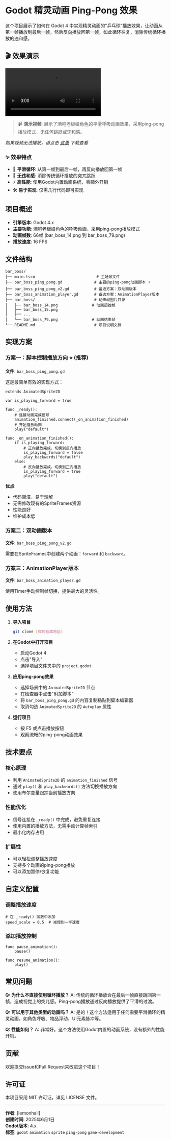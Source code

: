 # Godot 精灵动画 Ping-Pong 效果

这个项目展示了如何在 Godot 4 中实现精灵动画的"乒乓球"播放效果，让动画从第一帧播放到最后一帧，然后反向播放回第一帧，如此循环往复，消除传统循环播放的违和感。

## 🎬 效果演示

![Ping-Pong动画演示](bar_boss_screen_live.mp4)

> 📹 **演示视频**: 展示了酒吧老板娘角色的平滑呼吸动画效果，采用ping-pong播放模式，无任何跳跃或违和感。

*如果视频无法播放，请点击 [这里](bar_boss_screen_live.mp4) 下载查看*

### ✨ 效果特点
- 🔄 **平滑循环**: 从第一帧到最后一帧，再反向播放回第一帧
- 🎯 **无违和感**: 消除传统循环播放的突兀跳跃
- ⚡ **高性能**: 使用Godot内置动画系统，零额外开销
- 🛠️ **易于实现**: 仅需几行代码即可实现

## 项目概述

- **引擎版本**: Godot 4.x
- **主要功能**: 酒吧老板娘角色的呼吸动画，采用ping-pong播放模式
- **动画帧数**: 66帧 (bar_boss_14.png 到 bar_boss_79.png)
- **播放速度**: 16 FPS

## 文件结构

```
bar_boss/
├── main.tscn                           # 主场景文件
├── bar_boss_ping_pong.gd              # 主要的ping-pong动画脚本 ⭐
├── bar_boss_ping_pong_v2.gd           # 备选方案：双动画版本
├── bar_boss_animation_player.gd       # 备选方案：AnimationPlayer版本
├── bar_boss/                          # 动画帧图片目录
│   ├── bar_boss_14.png               # 动画起始帧
│   ├── bar_boss_15.png
│   ├── ...
│   └── bar_boss_79.png               # 动画结束帧
└── README.md                          # 项目说明文档
```

## 实现方案

### 方案一：脚本控制播放方向 ⭐ (推荐)

**文件**: `bar_boss_ping_pong.gd`

这是最简单有效的实现方式：

```gdscript
extends AnimatedSprite2D

var is_playing_forward = true

func _ready():
    # 连接动画完成信号
    animation_finished.connect(_on_animation_finished)
    # 开始播放动画
    play("default")

func _on_animation_finished():
    if is_playing_forward:
        # 正向播放完成，切换到反向播放
        is_playing_forward = false
        play_backwards("default")
    else:
        # 反向播放完成，切换到正向播放
        is_playing_forward = true
        play("default")
```

**优点**:
- 代码简洁，易于理解
- 无需修改现有的SpriteFrames资源
- 性能良好
- 维护成本低

### 方案二：双动画版本

**文件**: `bar_boss_ping_pong_v2.gd`

需要在SpriteFrames中创建两个动画：`forward` 和 `backward`。

### 方案三：AnimationPlayer版本

**文件**: `bar_boss_animation_player.gd`

使用Timer手动控制帧切换，提供最大的灵活性。

## 使用方法

1. **导入项目**
   ```bash
   git clone [你的仓库地址]
   ```

2. **在Godot中打开项目**
   - 启动Godot 4
   - 点击"导入"
   - 选择项目文件夹中的 `project.godot`

3. **应用ping-pong效果**
   - 选择场景中的 `AnimatedSprite2D` 节点
   - 在检查器中点击"附加脚本"
   - 将 `bar_boss_ping_pong.gd` 的内容复制粘贴到脚本编辑器
   - 取消勾选 `AnimatedSprite2D` 的 `Autoplay` 属性

4. **运行项目**
   - 按 F5 或点击播放按钮
   - 观察流畅的ping-pong动画效果

## 技术要点

### 核心原理
- 利用 `AnimatedSprite2D` 的 `animation_finished` 信号
- 通过 `play()` 和 `play_backwards()` 方法切换播放方向
- 使用布尔变量跟踪当前播放方向

### 性能优化
- 信号连接在 `_ready()` 中完成，避免重复连接
- 使用内置的播放方法，无需手动计算帧索引
- 最小化内存占用

### 扩展性
- 可以轻松调整播放速度
- 支持多个动画的ping-pong播放
- 可以添加暂停/恢复功能

## 自定义配置

### 调整播放速度
```gdscript
# 在 _ready() 函数中添加
speed_scale = 0.5  # 减慢到一半速度
```

### 添加播放控制
```gdscript
func pause_animation():
    pause()

func resume_animation():
    play()
```

## 常见问题

**Q: 为什么不直接使用循环播放？**
A: 传统的循环播放会在最后一帧直接跳回第一帧，造成视觉上的突兀感。Ping-pong播放通过反向播放提供了平滑的过渡。

**Q: 可以用于其他类型的动画吗？**
A: 是的！这个方法适用于任何需要平滑循环的精灵动画，如角色呼吸、物品浮动、UI元素脉冲等。

**Q: 性能如何？**
A: 非常好。这个方法使用Godot内置的动画系统，没有额外的性能开销。

## 贡献

欢迎提交Issue和Pull Request来改进这个项目！

## 许可证

本项目采用 MIT 许可证。详见 LICENSE 文件。

---

**作者**: [lemonhall]  
**创建时间**: 2025年6月1日  
**Godot版本**: 4.x  
**标签**: `godot` `animation` `sprite` `ping-pong` `game-development` 